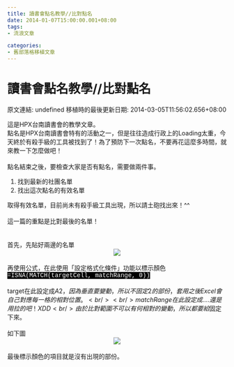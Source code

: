 ```yaml
---
title: 讀書會點名教學//比對點名
date: 2014-01-07T15:00:00.001+08:00
tags: 
- 流浪文章

categories:
- 舊部落格移植文章
---
```


# 讀書會點名教學//比對點名

原文連結: undefined
移植時的最後更新日期: 2014-03-05T11:56:02.656+08:00

這是HPX台南讀書會的教學文章。<br />點名是HPX台南讀書會特有的活動之一，但是往往造成行政上的Loading太重，今天終於有殺手級的工具被找到了！為了預防下一次點名，不要再花這麼多時間，就來教一下怎麼做吧！<br /><br />點名結束之後，要檢查大家是否有點名，需要做兩件事。<br /><ol><li>找到最新的社團名單</li><li>找出這次點名的有效名單</li></ol>取得有效名單，目前尚未有殺手級工具出現，所以請土砲找出來！^^<br /><br />這一篇的重點是比對最後的名單！<br /><br /><br />首先，先貼好兩邊的名單<br /><div class="separator" style="clear: both; text-align: center;"><a href="http://1.bp.blogspot.com/-Iw-ULNmixx0/Usuk-S7DzaI/AAAAAAAAGqY/VB81EEID800/s1600/%E6%AF%94%E5%B0%8D%E9%BB%9E%E5%90%8D%E6%BA%96%E5%82%99.jpg" imageanchor="1" style="margin-left: 1em; margin-right: 1em;"><img border="0" src="http://1.bp.blogspot.com/-Iw-ULNmixx0/Usuk-S7DzaI/AAAAAAAAGqY/VB81EEID800/s1600/%E6%AF%94%E5%B0%8D%E9%BB%9E%E5%90%8D%E6%BA%96%E5%82%99.jpg" /></a></div><br />再使用公式，在此使用「設定格式化條件」功能以標示顏色<br /><span style="background-color: black; color: white; font-family: Courier New, Courier, monospace;">=ISNA(MATCH(targetCell, matchRange, 0))</span><br /><br />target在此設定成$A2，因為垂直要變動，所以不固定2的部份，套用之後Excel會自己對應每一格的相對位置。<br /><br />matchRange在此設定成....還是用拉的吧！XDD<br />由於比對範圍不可以有何相對的變動，所以都要給$固定下來。<br /><br />如下圖<br /><div class="separator" style="clear: both; text-align: center;"><a href="http://3.bp.blogspot.com/-L6_ly0FYkOU/Usuk-oGrHZI/AAAAAAAAGqg/7MXknA3AAxU/s1600/%25E8%25A8%25AD%25E5%25AE%259A%25E5%2585%25AC%25E5%25BC%258F.jpg" imageanchor="1" style="margin-left: 1em; margin-right: 1em;"><img border="0" src="http://3.bp.blogspot.com/-L6_ly0FYkOU/Usuk-oGrHZI/AAAAAAAAGqg/7MXknA3AAxU/s1600/%25E8%25A8%25AD%25E5%25AE%259A%25E5%2585%25AC%25E5%25BC%258F.jpg" /></a></div><br />最後標示顏色的項目就是沒有出現的部份。
